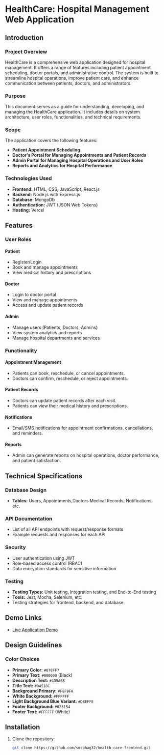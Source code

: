# HealthCare: Hospital Management Web Application

## Introduction

### Project Overview

HealthCare is a comprehensive web application designed for hospital management. It offers a range of features including patient appointment scheduling, doctor portals, and administrative control. The system is built to streamline hospital operations, improve patient care, and enhance communication between patients, doctors, and administrators.

### Purpose

This document serves as a guide for understanding, developing, and managing the HealthCare application. It includes details on system architecture, user roles, functionalities, and technical requirements.

### Scope

The application covers the following features:

-  **Patient Appointment Scheduling**
-  **Doctor's Portal for Managing Appointments and Patient Records**
-  **Admin Portal for Managing Hospital Operations and User Roles**
-  **Reports and Analytics for Hospital Performance**

### Technologies Used

-  **Frontend:** HTML, CSS, JavaScript, React.js
-  **Backend:** Node.js with Express.js
-  **Database:** MongoDb
-  **Authentication:** JWT (JSON Web Tokens)
-  **Hosting:** Vercel

## Features

### User Roles

#### Patient

-  Register/Login
-  Book and manage appointments
-  View medical history and prescriptions

#### Doctor

-  Login to doctor portal
-  View and manage appointments
-  Access and update patient records

#### Admin

-  Manage users (Patients, Doctors, Admins)
-  View system analytics and reports
-  Manage hospital departments and services

### Functionality

#### Appointment Management

-  Patients can book, reschedule, or cancel appointments.
-  Doctors can confirm, reschedule, or reject appointments.

#### Patient Records

-  Doctors can update patient records after each visit.
-  Patients can view their medical history and prescriptions.

#### Notifications

-  Email/SMS notifications for appointment confirmations, cancellations, and reminders.

#### Reports

-  Admin can generate reports on hospital operations, doctor performance, and patient satisfaction.

## Technical Specifications

### Database Design

-  **Tables:** Users, Appointments,Doctors Medical Records, Notifications, etc.

### API Documentation

-  List of all API endpoints with request/response formats
-  Example requests and responses for each API

### Security

-  User authentication using JWT
-  Role-based access control (RBAC)
-  Data encryption standards for sensitive information

### Testing

-  **Testing Types:** Unit testing, Integration testing, and End-to-End testing
-  **Tools:** Jest, Mocha, Selenium, etc.
-  Testing strategies for frontend, backend, and database

## Demo Links

-  [Live Application Demo](https://healthcarebd.vercel.app)

## Design Guidelines

### Color Choices

-  **Primary Color:** `#078FF7`
-  **Primary Text:** `#000000` (Black)
-  **Description Text:** `#4D5A68`
-  **Title Text:** `#04518C`
-  **Background Primary:** `#F8F9FA`
-  **White Background:** `#FFFFFF`
-  **Light Background Blue Variant:** `#DBEFFE`
-  **Footer Background:** `#023154`
-  **Footer Text:** `#FFFFFF` (White)

## Installation

1. Clone the repository:
   ```bash
   git clone https://github.com/smsohag32/health-care-frontend.git
   ```
